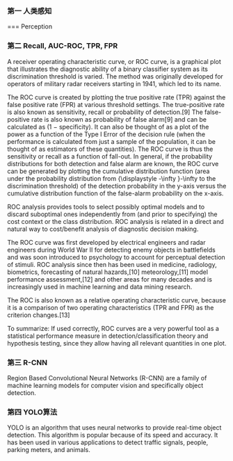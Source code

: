 ### 第一 人类感知

=== Perception

### 第二 Recall, AUC-ROC, TPR, FPR

A receiver operating characteristic curve, or ROC curve, is a graphical plot that illustrates the diagnostic ability of a binary classifier system as its discrimination threshold is varied. The method was originally developed for operators of military radar receivers starting in 1941, which led to its name.

The ROC curve is created by plotting the true positive rate (TPR) against the false positive rate (FPR) at various threshold settings. The true-positive rate is also known as sensitivity, recall or probability of detection.[9] The false-positive rate is also known as probability of false alarm[9] and can be calculated as (1 − specificity). It can also be thought of as a plot of the power as a function of the Type I Error of the decision rule (when the performance is calculated from just a sample of the population, it can be thought of as estimators of these quantities). The ROC curve is thus the sensitivity or recall as a function of fall-out. In general, if the probability distributions for both detection and false alarm are known, the ROC curve can be generated by plotting the cumulative distribution function (area under the probability distribution from {\displaystyle -\infty }-\infty  to the discrimination threshold) of the detection probability in the y-axis versus the cumulative distribution function of the false-alarm probability on the x-axis.

ROC analysis provides tools to select possibly optimal models and to discard suboptimal ones independently from (and prior to specifying) the cost context or the class distribution. ROC analysis is related in a direct and natural way to cost/benefit analysis of diagnostic decision making.

The ROC curve was first developed by electrical engineers and radar engineers during World War II for detecting enemy objects in battlefields and was soon introduced to psychology to account for perceptual detection of stimuli. ROC analysis since then has been used in medicine, radiology, biometrics, forecasting of natural hazards,[10] meteorology,[11] model performance assessment,[12] and other areas for many decades and is increasingly used in machine learning and data mining research.

The ROC is also known as a relative operating characteristic curve, because it is a comparison of two operating characteristics (TPR and FPR) as the criterion changes.[13]

To summarize: If used correctly, ROC curves are a very powerful tool as a statistical performance measure in detection/classification theory and hypothesis testing, since they allow having all relevant quantities in one plot.


### 第三 R-CNN

Region Based Convolutional Neural Networks (R-CNN) are a family of machine learning models for computer vision and specifically object detection.


### 第四 YOLO算法

YOLO is an algorithm that uses neural networks to provide real-time object detection. This algorithm is popular because of its speed and accuracy. It has been used in various applications to detect traffic signals, people, parking meters, and animals.


